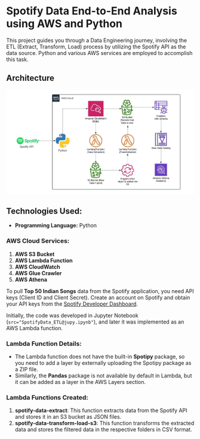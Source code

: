 # Spotify Data End-to-End Analysis using AWS and Python

This project guides you through a Data Engineering journey, involving the ETL (Extract, Transform, Load) process by utilizing the Spotify API as the data source. Python and various AWS services are employed to accomplish this task.

## Architecture
![Architecture](Architecture.jpeg)

## Technologies Used:
- **Programming Language:** Python

### AWS Cloud Services:
1. **AWS S3 Bucket**
2. **AWS Lambda Function**
3. **AWS CloudWatch**
4. **AWS Glue Crawler**
5. **AWS Athena**

To pull **Top 50 Indian Songs** data from the Spotify application, you need API keys (Client ID and Client Secret). Create an account on Spotify and obtain your API keys from the [Spotify Developer Dashboard](https://developer.spotify.com/dashboard).

Initially, the code was developed in Jupyter Notebook (`src="SpotifyData_ETL@jupy.ipynb"`), and later it was implemented as an AWS Lambda function.

### Lambda Function Details:
- The Lambda function does not have the built-in **Spotipy** package, so you need to add a layer by externally uploading the Spotipy package as a ZIP file.
- Similarly, the **Pandas** package is not available by default in Lambda, but it can be added as a layer in the AWS Layers section.

### Lambda Functions Created:
1. **spotify-data-extract**: This function extracts data from the Spotify API and stores it in an S3 bucket as JSON files.
2. **spotify-data-transform-load-s3**: This function transforms the extracted data and stores the filtered data in the respective folders in CSV format.
